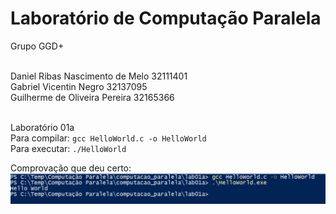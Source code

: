 # Laboratório de Computação Paralela

Grupo GGD+

<br>Daniel Ribas Nascimento de Melo 32111401
<br>Gabriel Vicentin Negro 32137095
<br>Guilherme de Oliveira Pereira 32165366

<br>Laboratório 01a
<br>Para compilar: ```gcc HelloWorld.c -o HelloWorld```
<br>Para executar: ```./HelloWorld```

Comprovação que deu certo:
![Prova](Lab01a_Prova.PNG)
